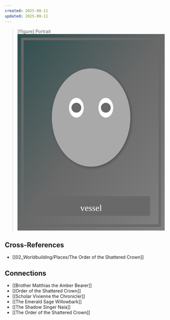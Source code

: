 ```yaml
---
created: 2025-08-11
updated: 2025-08-11
---
```


> [!figure] Portrait
![](04_Resources/Assets/Portraits/portrait-npc-gareth-goldenheart-the-chosen-vessel-gareth-goldenheart-the-chosen-vessel.svg)




## Cross-References

- [[02_Worldbuilding/Places/The Order of the Shattered Crown]]


## Connections

- [[Brother Matthias the Amber Bearer]]
- [[Order of the Shattered Crown]]
- [[Scholar Vivienne the Chronicler]]
- [[The Emerald Sage Willowbark]]
- [[The Shadow Singer Naia]]
- [[The Order of the Shattered Crown]]
